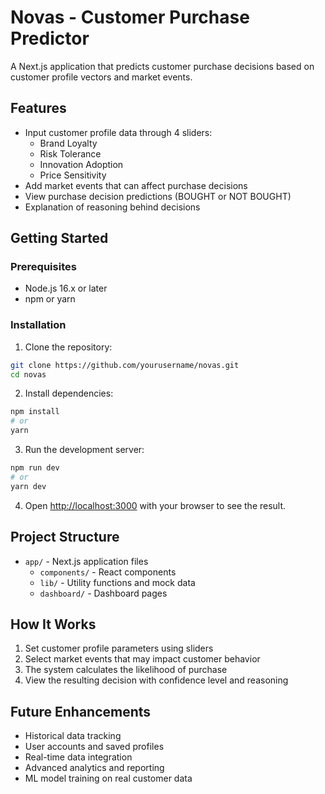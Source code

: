 # Novas - Customer Purchase Predictor

A Next.js application that predicts customer purchase decisions based on customer profile vectors and market events.

## Features

- Input customer profile data through 4 sliders:
  - Brand Loyalty
  - Risk Tolerance
  - Innovation Adoption
  - Price Sensitivity
- Add market events that can affect purchase decisions
- View purchase decision predictions (BOUGHT or NOT BOUGHT)
- Explanation of reasoning behind decisions

## Getting Started

### Prerequisites

- Node.js 16.x or later
- npm or yarn

### Installation

1. Clone the repository:
```bash
git clone https://github.com/yourusername/novas.git
cd novas
```

2. Install dependencies:
```bash
npm install
# or
yarn
```

3. Run the development server:
```bash
npm run dev
# or
yarn dev
```

4. Open [http://localhost:3000](http://localhost:3000) with your browser to see the result.

## Project Structure

- `app/` - Next.js application files
  - `components/` - React components
  - `lib/` - Utility functions and mock data
  - `dashboard/` - Dashboard pages

## How It Works

1. Set customer profile parameters using sliders
2. Select market events that may impact customer behavior
3. The system calculates the likelihood of purchase
4. View the resulting decision with confidence level and reasoning

## Future Enhancements

- Historical data tracking
- User accounts and saved profiles
- Real-time data integration
- Advanced analytics and reporting
- ML model training on real customer data
